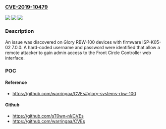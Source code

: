 ### [CVE-2019-10479](https://cve.mitre.org/cgi-bin/cvename.cgi?name=CVE-2019-10479)
![](https://img.shields.io/static/v1?label=Product&message=n%2Fa&color=blue)
![](https://img.shields.io/static/v1?label=Version&message=n%2Fa&color=blue)
![](https://img.shields.io/static/v1?label=Vulnerability&message=n%2Fa&color=brighgreen)

### Description

An issue was discovered on Glory RBW-100 devices with firmware ISP-K05-02 7.0.0. A hard-coded username and password were identified that allow a remote attacker to gain admin access to the Front Circle Controller web interface.

### POC

#### Reference
- https://github.com/warringaa/CVEs#glory-systems-rbw-100

#### Github
- https://github.com/sT0wn-nl/CVEs
- https://github.com/warringaa/CVEs

